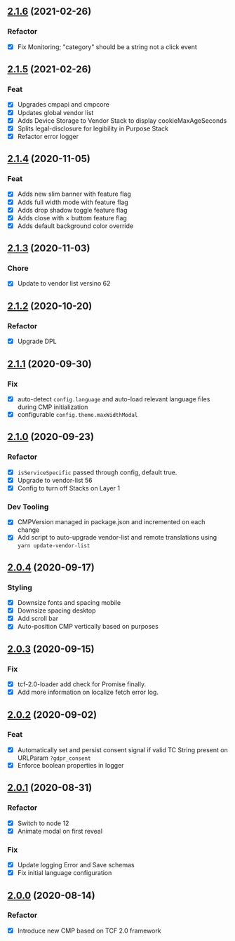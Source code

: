 ## [2.1.6](https://github.com/openmail/system1-cmp/compare/2.1.5...2.1.6) (2021-02-26)

### Refactor

- [x] Fix Monitoring; "category" should be a string not a click event

## [2.1.5](https://github.com/openmail/system1-cmp/compare/2.1.4...2.1.5) (2021-02-26)

### Feat

- [x] Upgrades cmpapi and cmpcore
- [x] Updates global vendor list
- [x] Adds Device Storage to Vendor Stack to display cookieMaxAgeSeconds 
- [x] Splits legal-disclosure for legibility in Purpose Stack
- [x] Refactor error logger

## [2.1.4](https://github.com/openmail/system1-cmp/compare/2.1.3...2.1.4) (2020-11-05)

### Feat

- [x] Adds new slim banner with feature flag
- [x] Adds full width mode with feature flag
- [x] Adds drop shadow toggle feature flag
- [x] Adds close with &times; buttom feature flag
- [x] Adds default background color override 

## [2.1.3](https://github.com/openmail/system1-cmp/compare/2.1.2...2.1.3) (2020-11-03)

### Chore
- [x] Update to vendor list versino 62

## [2.1.2](https://github.com/openmail/system1-cmp/compare/2.1.1...2.1.2) (2020-10-20)

### Refactor

- [x] Upgrade DPL

## [2.1.1](https://github.com/openmail/system1-cmp/compare/2.1.0...2.1.1) (2020-09-30)

### Fix

- [x] auto-detect `config.language` and auto-load relevant language files during CMP initialization
- [x] configurable `config.theme.maxWidthModal`

## [2.1.0](https://github.com/openmail/system1-cmp/compare/2.0.4...2.1.0) (2020-09-23)

### Refactor

- [x] `isServiceSpecific` passed through config, default true.
- [x] Upgrade to vendor-list 56
- [x] Config to turn off Stacks on Layer 1

### Dev Tooling

- [x] CMPVersion managed in package.json and incremented on each change
- [x] Add script to auto-upgrade vendor-list and remote translations using `yarn update-vendor-list`

## [2.0.4](https://github.com/openmail/system1-cmp/compare/2.0.3...2.0.4) (2020-09-17)

### Styling

- [x] Downsize fonts and spacing mobile
- [x] Downsize spacing desktop
- [x] Add scroll bar
- [x] Auto-position CMP vertically based on purposes

## [2.0.3](https://github.com/openmail/system1-cmp/compare/2.0.2...2.0.3) (2020-09-15)

### Fix

- [x] tcf-2.0-loader add check for Promise finally.
- [x] Add more information on localize fetch error log.

## [2.0.2](https://github.com/openmail/system1-cmp/compare/2.0.1...2.0.2) (2020-09-02)

### Feat

- [x] Automatically set and persist consent signal if valid TC String present on URLParam `?gdpr_consent`
- [x] Enforce boolean properties in logger

## [2.0.1](https://github.com/openmail/system1-cmp/compare/2.0.0...2.0.1) (2020-08-31)

### Refactor

- [x] Switch to node 12
- [x] Animate modal on first reveal

### Fix

- [x] Update logging Error and Save schemas
- [x] Fix initial language configuration

## [2.0.0](https://github.com/openmail/system1-cmp/compare/1.5.6...2.0.0) (2020-08-14)

### Refactor

- [x] Introduce new CMP based on TCF 2.0 framework
